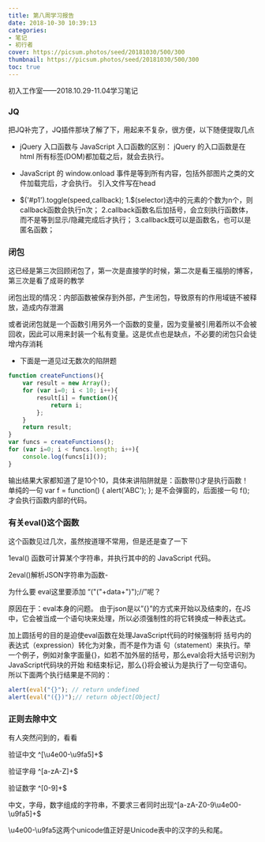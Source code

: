 ```yaml
---
title: 第八周学习报告
date: 2018-10-30 10:39:13
categories: 
- 笔记
- 初行者
cover: https://picsum.photos/seed/20181030/500/300
thumbnail: https://picsum.photos/seed/20181030/500/300
toc: true
---
```

初入工作室——2018.10.29-11.04学习笔记
<!-- more -->
### JQ
把JQ补完了，JQ插件那块了解了下，用起来不复杂，很方便，以下随便提取几点

+ jQuery 入口函数与 JavaScript 入口函数的区别：
 jQuery 的入口函数是在 html 所有标签(DOM)都加载之后，就会去执行。

+ JavaScript 的 window.onload 事件是等到所有内容，包括外部图片之类的文件加载完后，才会执行。
引入文件写在head


+ $('#p1').toggle(speed,callback);
1.$(selector)选中的元素的个数为n个，则callback函数会执行n次；
2.callback函数名后加括号，会立刻执行函数体，而不是等到显示/隐藏完成后才执行；
3.callback既可以是函数名，也可以是匿名函数；


### 闭包
这已经是第三次回顾闭包了，第一次是直接学的时候，第二次是看王福朋的博客，第三次是看了成哥的教学

闭包出现的情况：内部函数被保存到外部，产生闭包，导致原有的作用域链不被释放，造成内存泄漏

或者说闭包就是一个函数引用另外一个函数的变量，因为变量被引用着所以不会被回收，因此可以用来封装一个私有变量。这是优点也是缺点，不必要的闭包只会徒增内存消耗

+ 下面是一道见过无数次的陷阱题
```js
function createFunctions(){
    var result = new Array();
    for (var i=0; i < 10; i++){
        result[i] = function(){
            return i;
        };
    }
    return result;
}
var funcs = createFunctions();
for (var i=0; i < funcs.length; i++){
    console.log(funcs[i]());
}

```
输出结果大家都知道了是10个10，具体来讲陷阱就是：函数带()才是执行函数！ 单纯的一句 var f = function() { alert('ABC'); }; 是不会弹窗的，后面接一句 f(); 才会执行函数内部的代码。


###  有关eval()这个函数
这个函数见过几次，虽然按道理不常用，但是还是查了一下

1eval() 函数可计算某个字符串，并执行其中的的 JavaScript 代码。

2eval()解析JSON字符串为函数-

为什么要 eval这里要添加 “("("+data+")");//”呢？

原因在于：eval本身的问题。 由于json是以”{}”的方式来开始以及结束的，在JS中，它会被当成一个语句块来处理，所以必须强制性的将它转换成一种表达式。

加上圆括号的目的是迫使eval函数在处理JavaScript代码的时候强制将 括号内的表达式（expression）转化为对象，而不是作为语 句（statement）来执行。举一个例子，例如对象字面量{}，如若不加外层的括号，那么eval会将大括号识别为JavaScript代码块的开始 和结束标记，那么{}将会被认为是执行了一句空语句。所以下面两个执行结果是不同的：
```js
alert(eval("{}"); // return undefined
alert(eval("({})");// return object[Object]
```



### 正则去除中文
有人突然问到的，看看

验证中文
^[\u4e00-\u9fa5]+$

验证字母
^[a-zA-Z]+$

验证数字
^[0-9]+$

中文，字母，数字组成的字符串，不要求三者同时出现^[a-zA-Z0-9\u4e00-\u9fa5]+$

\u4e00-\u9fa5这两个unicode值正好是Unicode表中的汉字的头和尾。
